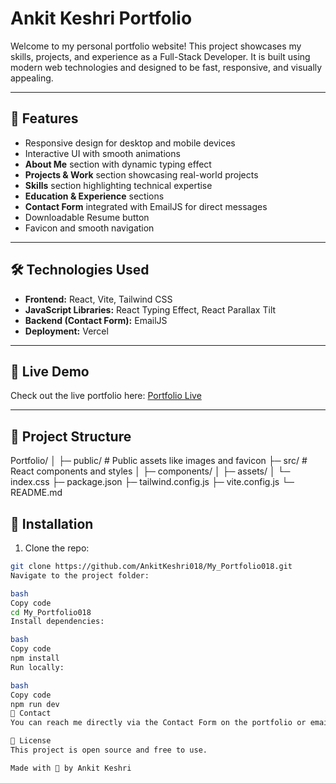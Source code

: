 # Ankit Keshri Portfolio

Welcome to my personal portfolio website! This project showcases my skills, projects, and experience as a Full-Stack Developer. It is built using modern web technologies and designed to be fast, responsive, and visually appealing.

---

## 🔹 Features

- Responsive design for desktop and mobile devices
- Interactive UI with smooth animations
- **About Me** section with dynamic typing effect
- **Projects & Work** section showcasing real-world projects
- **Skills** section highlighting technical expertise
- **Education & Experience** sections
- **Contact Form** integrated with EmailJS for direct messages
- Downloadable Resume button
- Favicon and smooth navigation

---

## 🛠️ Technologies Used

- **Frontend:** React, Vite, Tailwind CSS  
- **JavaScript Libraries:** React Typing Effect, React Parallax Tilt  
- **Backend (Contact Form):** EmailJS  
- **Deployment:** Vercel  

---

## 🚀 Live Demo

Check out the live portfolio here: [Portfolio Live](https://your-vercel-link.vercel.app)

---

## 📂 Project Structure

Portfolio/
│
├─ public/ # Public assets like images and favicon
├─ src/ # React components and styles
│ ├─ components/
│ ├─ assets/
│ └─ index.css
├─ package.json
├─ tailwind.config.js
├─ vite.config.js
└─ README.md



## 📌 Installation

1. Clone the repo:

```bash
git clone https://github.com/AnkitKeshri018/My_Portfolio018.git
Navigate to the project folder:

bash
Copy code
cd My_Portfolio018
Install dependencies:

bash
Copy code
npm install
Run locally:

bash
Copy code
npm run dev
📩 Contact
You can reach me directly via the Contact Form on the portfolio or email me at your-email@example.com.

📄 License
This project is open source and free to use.

Made with 💜 by Ankit Keshri


